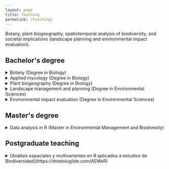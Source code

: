 ```yaml
---
layout: page
title: Teaching
permalink: /teaching/
---
```


Botany, plant biogeography, spatiotemporal analysis of biodiversity, and societal implications (landscape planning and environmental impact evaluation).

## Bachelor's degree

<details>
  <summary>Botany (Degree in Biology)</summary>
	<ul>
		<li>Universidad de Granada</li>
		<li>Universidad de Córdoba</li>
	</ul>
</details>

<details>
  <summary>Applied mycology (Degree in Biology)</summary>
	<ul>
		<li>Universidad de Granada</li>
	</ul>
</details>

<details>
  <summary>Plant biogeography (Degree in Biology)</summary>
	<ul>
		<li>Universidad de Córdoba</li>
	</ul>
</details>

<details>
  <summary>Landscape management and planning (Degree in Environmental Sciences)</summary>
	<ul>
		<li>Universidad de Córdoba</li>
	</ul>
</details>

<details>
  <summary>Environmental impact evaluation (Degree in Environmental Sciences)</summary>
	<ul>
		<li>Universidad de Córdoba</li>
	</ul>
</details>

## Master's degree

<details>
  <summary>Data analysis in R (Master in Environmental Management and Biodivesity)</summary>
	<ul>
		<li>Universidad de Córdoba</li>
	</ul>
</details>

## Postgraduate teaching

<details>
  <summary>[Análisis espaciales y multivariantes en R aplicados a estudios de Biodiversidad](https://dnietolugilde.com/AEMeR)</summary>
	<ul>
		<li>Universidad Nacional del Sur</li>
	</ul>
</details>

